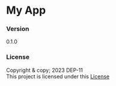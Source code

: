 # My App

### Version
0.1.0

### License
Copyright & copy; 2023 DEP-11<br>
This project is licensed under this [License](License.txt)